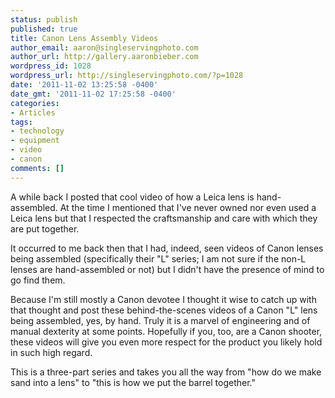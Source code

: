 ```yaml
---
status: publish
published: true
title: Canon Lens Assembly Videos
author_email: aaron@singleservingphoto.com
author_url: http://gallery.aaronbieber.com
wordpress_id: 1028
wordpress_url: http://singleservingphoto.com/?p=1028
date: '2011-11-02 13:25:58 -0400'
date_gmt: '2011-11-02 17:25:58 -0400'
categories:
- Articles
tags:
- technology
- equipment
- video
- canon
comments: []
---
```

A while back I posted that cool video of how a Leica lens is
hand-assembled. At the time I mentioned that I've never owned nor even
used a Leica lens but that I respected the craftsmanship and care with
which they are put together.

It occurred to me back then that I had, indeed, seen videos of Canon
lenses being assembled (specifically their "L" series; I am not sure if
the non-L lenses are hand-assembled or not) but I didn't have the
presence of mind to go find them.

Because I'm still mostly a Canon devotee I thought it wise to catch up
with that thought and post these behind-the-scenes videos of a Canon "L"
lens being assembled, yes, by hand. Truly it is a marvel of engineering
and of manual dexterity at some points. Hopefully if you, too, are a
Canon shooter, these videos will give you even more respect for the
product you likely hold in such high regard.

This is a three-part series and takes you all the way from "how do we
make sand into a lens" to "this is how we put the barrel together."


